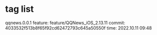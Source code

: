 # tag list

qqnews.0.0.1 
feature: feature/QQNews_iOS_2.13.11
commit: 4033532f513b8f65f92cd62472793c645a50550f
time: 2022.10.11 09:48
